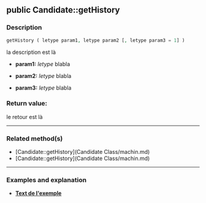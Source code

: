 ## public Candidate::getHistory

### Description    

```php
getHistory ( letype param1, letype param2 [, letype param3 = 1] )
```

la description
est là    
- **param1:** *letype* blabla

- **param2:** *letype* blabla

- **param3:** *letype* blabla



### Return value:   

le retour
est là


---------------------------------------

### Related method(s)      

* [Candidate::getHistory](Candidate Class/machin.md)    
* [Candidate::getHistory](Candidate Class/machin.md)    

---------------------------------------

### Examples and explanation

* **[Text de l'exemple](link)**    
